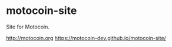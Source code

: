 motocoin-site
=============

Site for Motocoin.

http://motocoin.org
https://motocoin-dev.github.io/motocoin-site/
